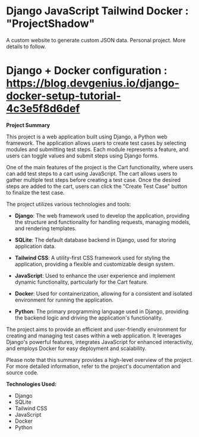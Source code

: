 # Django JavaScript Tailwind Docker : "ProjectShadow"
A custom website to generate custom JSON data. Personal project. More details to follow.

Django + Docker configuration : https://blog.devgenius.io/django-docker-setup-tutorial-4c3e5f8d6def
=======
**Project Summary**

This project is a web application built using Django, a Python web framework. The application allows users to create test cases by selecting modules and submitting test steps. Each module represents a feature, and users can toggle values and submit steps using Django forms.

One of the main features of the project is the Cart functionality, where users can add test steps to a cart using JavaScript. The cart allows users to gather multiple test steps before creating a test case. Once the desired steps are added to the cart, users can click the "Create Test Case" button to finalize the test case.

The project utilizes various technologies and tools:

- **Django**: The web framework used to develop the application, providing the structure and functionality for handling requests, managing models, and rendering templates.

- **SQLite**: The default database backend in Django, used for storing application data.

- **Tailwind CSS**: A utility-first CSS framework used for styling the application, providing a flexible and customizable design system.

- **JavaScript**: Used to enhance the user experience and implement dynamic functionality, particularly for the Cart feature.

- **Docker**: Used for containerization, allowing for a consistent and isolated environment for running the application.

- **Python**: The primary programming language used in Django, providing the backend logic and driving the application's functionality.

The project aims to provide an efficient and user-friendly environment for creating and managing test cases within a web application. It leverages Django's powerful features, integrates JavaScript for enhanced interactivity, and employs Docker for easy deployment and scalability.

Please note that this summary provides a high-level overview of the project. For more detailed information, refer to the project's documentation and source code.

**Technologies Used:**

- Django
- SQLite
- Tailwind CSS
- JavaScript
- Docker
- Python